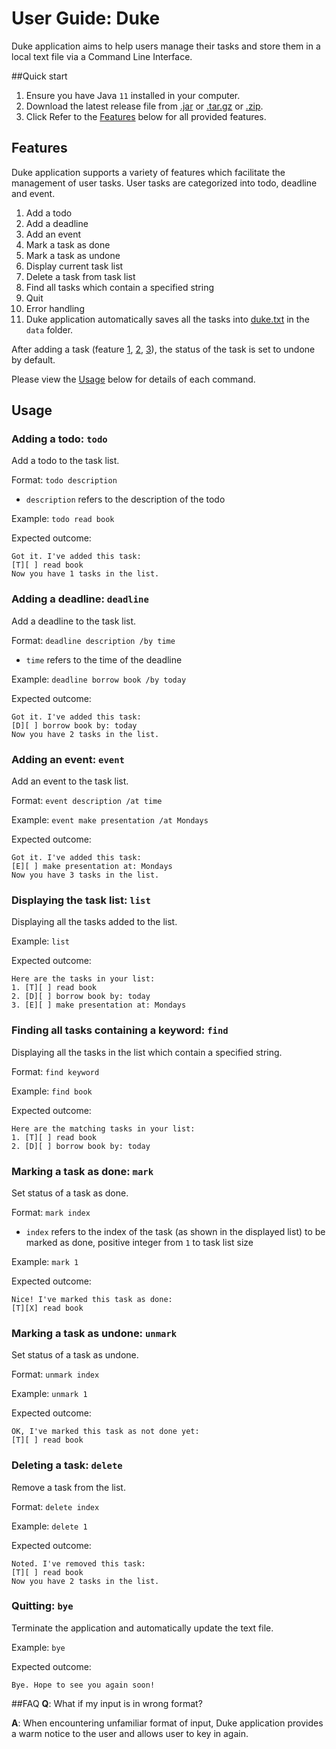 # User Guide: Duke
Duke application aims to help users manage their tasks and store them in a local
 text file via a Command Line Interface.

##Quick start
1. Ensure you have Java `11` installed in your computer.
2. Download the latest release file from [.jar](https://github.com/wang1351/ip/releases/download/A-Jar/ip.jar) or [.tar.gz](https://github.com/wang1351/ip/archive/refs/tags/A-Jar.tar.gz) or [.zip](https://github.com/wang1351/ip/archive/refs/tags/A-Jar.zip).
3. Click
Refer to the [Features]() below for all provided features.

## Features 
Duke application supports a variety of features which facilitate the management of user tasks. User tasks are categorized
into todo, deadline and event.
1. Add a todo
2. Add a deadline
3. Add an event
4. Mark a task as done
5. Mark a task as undone
6. Display current task list
7. Delete a task from task list
8. Find all tasks which contain a specified string
9. Quit
10. Error handling
11. Duke application automatically saves all the tasks into [duke.txt](../data/duke.txt) in the `data` folder.

After adding a task (feature [1](), [2](), [3]()), the status of the task is set to undone by default.

Please view the [Usage]() below for details of each command.

## Usage

### Adding a todo: `todo` 
Add a todo to the task list.

Format: `todo description`

- `description` refers to the description of the todo 

Example: `todo read book`

Expected outcome:


```
Got it. I've added this task: 
[T][ ] read book
Now you have 1 tasks in the list.
```

### Adding a deadline: `deadline` 
Add a deadline to the task list.

Format: `deadline description /by time`

- `time` refers to the time of the deadline 

Example: `deadline borrow book /by today`

Expected outcome:


```
Got it. I've added this task: 
[D][ ] borrow book by: today
Now you have 2 tasks in the list.
```

### Adding an event: `event` 
Add an event to the task list.

Format: `event description /at time`

Example: `event make presentation /at Mondays`

Expected outcome:


```
Got it. I've added this task: 
[E][ ] make presentation at: Mondays
Now you have 3 tasks in the list.
```

### Displaying the task list: `list` 
Displaying all the tasks added to the list.

Example: `list`

Expected outcome:


```
Here are the tasks in your list:
1. [T][ ] read book
2. [D][ ] borrow book by: today
3. [E][ ] make presentation at: Mondays
```

### Finding all tasks containing a keyword: `find` 
Displaying all the tasks in the list which contain a specified string.

Format: `find keyword`
 
Example: `find book`

Expected outcome:


```
Here are the matching tasks in your list:
1. [T][ ] read book
2. [D][ ] borrow book by: today
```

### Marking a task as done: `mark` 
Set status of a task as done.

Format: `mark index`

- `index` refers to the index of the task (as shown in the displayed list) to be marked as done, positive integer from `1` to task list size

Example: `mark 1`

Expected outcome:

```
Nice! I've marked this task as done:
[T][X] read book
```

### Marking a task as undone: `unmark` 
Set status of a task as undone.

Format: `unmark index`

Example: `unmark 1`

Expected outcome:

```
OK, I've marked this task as not done yet:
[T][ ] read book
```

### Deleting a task: `delete` 
Remove a task from the list.

Format: `delete index`

Example: `delete 1`

Expected outcome:

```
Noted. I've removed this task:
[T][ ] read book
Now you have 2 tasks in the list.
``` 
### Quitting: `bye` 
Terminate the application and automatically update the text file.

Example: `bye`

Expected outcome:
```
Bye. Hope to see you again soon!
```

##FAQ
**Q**: What if my input is in wrong format?

**A**: When encountering unfamiliar format of input, Duke application provides a warm notice to the user
and allows user to key in again.
